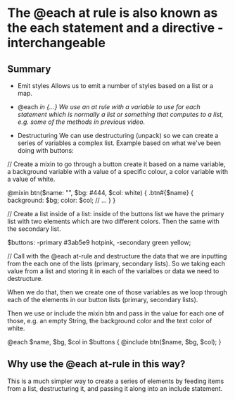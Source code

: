 # The @each at rule  is also known as the each statement and a directive - interchangeable

## Summary

- Emit styles
Allows us to emit a number of styles based on a list or a map.

- @each <var> in <expression> {...}
We use an at rule with a variable to use for each statement which is normally a list or something that computes to a list, e.g. some of the methods in previous video.

- Destructuring
We can use destructuring (unpack) so we can create a series of variables a complex list. Example based on what we've been doing with buttons:

// Create a mixin to go through a button create it based on a name variable, a background variable with a value of a specific colour, a color variable with a value of white.

@mixin btn($name: "", $bg: #444, $col: white) {
  .btn#{$name} {
    background: $bg;
    color: $col;
    // ...
  }
}

// Create a list inside of a list: inside of the buttons list we have the primary list with two elements which are two different colors. Then the same with the secondary list.

$buttons:
  -primary #3ab5e9 hotpink,
  -secondary green yellow;

// Call with the @each at-rule and destructure the data that we are inputting from the each one of the lists (primary, secondary lists). So we taking each value from a list and storing it in each of the varialbes or data we need to destructure.

When we do that, then we create one of those variables as we loop through each of the elements in our button lists (primary, secondary lists).

Then we use or include the mixin btn and pass in the value for each one of those, e.g. an empty String, the background color and the text color of white.

@each $name, $bg, $col in $buttons {
  @include btn($name, $bg, $col);
}

## Why use the @each at-rule in this way?
This is a much simpler way to create a series of elements by feeding items from a list, destructuring it, and passing it along into an include statement.
